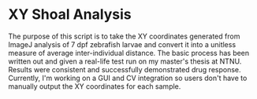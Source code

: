 # XY Shoal Analysis
The purpose of this script is to take the XY coordinates generated from ImageJ analysis of 7 dpf zebrafish larvae and convert it into a unitless measure of average inter-individual distance.
The basic process has been written out and given a real-life test run on my master's thesis at NTNU. Results were consistent and successfully demonstrated drug response.
Currently, I'm working on a GUI and CV integration so users don't have to manually output the XY coordinates for each sample.
